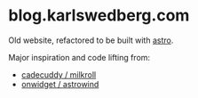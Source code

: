 # blog.karlswedberg.com


Old website, refactored to be built with [astro](https://astro.build/).

Major inspiration and code lifting from:

* [cadecuddy / milkroll](https://github.com/cadecuddy/milkroll)
* [onwidget / astrowind](https://github.com/onwidget/astrowind/)
